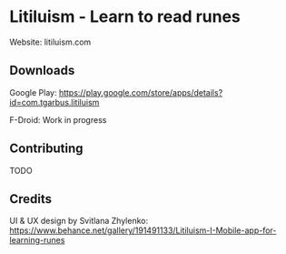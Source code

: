 # Litiluism - Learn to read runes

Website: litiluism.com

## Downloads

Google Play: https://play.google.com/store/apps/details?id=com.tgarbus.litiluism

F-Droid: Work in progress

## Contributing

TODO

## Credits

UI & UX design by Svitlana Zhylenko: https://www.behance.net/gallery/191491133/Litiluism-I-Mobile-app-for-learning-runes
